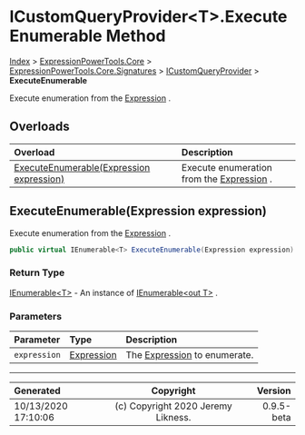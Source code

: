 ﻿# ICustomQueryProvider&lt;T>.ExecuteEnumerable Method

[Index](../index.md) > [ExpressionPowerTools.Core](ExpressionPowerTools.Core.a.md) > [ExpressionPowerTools.Core.Signatures](ExpressionPowerTools.Core.Signatures.n.md) > [ICustomQueryProvider<T>](ExpressionPowerTools.Core.Signatures.ICustomQueryProvider`1.i.md) > **ExecuteEnumerable**

Execute enumeration from the [Expression](https://docs.microsoft.com/dotnet/api/system.linq.expressions.expression) .

## Overloads

| Overload | Description |
| :-- | :-- |
| [ExecuteEnumerable(Expression expression)](#executeenumerableexpression-expression) | Execute enumeration from the [Expression](https://docs.microsoft.com/dotnet/api/system.linq.expressions.expression) . |
## ExecuteEnumerable(Expression expression)

Execute enumeration from the [Expression](https://docs.microsoft.com/dotnet/api/system.linq.expressions.expression) .

```csharp
public virtual IEnumerable<T> ExecuteEnumerable(Expression expression)
```

### Return Type

 [IEnumerable&lt;T>](https://docs.microsoft.com/dotnet/api/system.collections.generic.ienumerable-1)  - An instance of [IEnumerable&lt;out T>](https://docs.microsoft.com/dotnet/api/system.collections.generic.ienumerable-1) .

### Parameters

| Parameter | Type | Description |
| :-- | :-- | :-- |
| `expression` | [Expression](https://docs.microsoft.com/dotnet/api/system.linq.expressions.expression) | The [Expression](https://docs.microsoft.com/dotnet/api/system.linq.expressions.expression) to enumerate. |



---

| Generated | Copyright | Version |
| :-- | :-: | --: |
| 10/13/2020 17:10:06 | (c) Copyright 2020 Jeremy Likness. | 0.9.5-beta |
